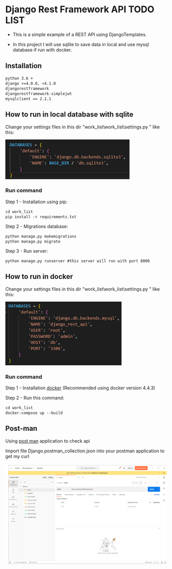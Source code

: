 # Django Rest Framework API TODO LIST

- This is a simple example of a REST API using DjangoTemplates.

- In this project I will use sqlite to save data in local and use mysql database if run with docker.

## Installation

    python 3.6 +
    django >=4.0.0, <4.1.0
    djangorestframework
    djangorestframework-simplejwt
    mysqlclient == 2.1.1

## How to run in local database with sqlite

Change your settings files in this dir "work_list\work_list\settings.py " like this:

![plot](./image/setting-datbase-sqlite.png)

### Run command
Step 1 - Installation using pip:
    
    cd work_list
    pip install -r requirements.txt

Step 2 - Migrations database:

    python manage.py makemigrations
    python manage.py migrate


Step 3 - Run server:

    python manage.py runserver #this server will run with port 8000

## How to run in docker

Change your settings files in this dir "work_list\work_list\settings.py " like this:

![plot](./image/setting-datbase-mysql-docker.png)

### Run command

Step 1 - Installation <a href="https://docs.docker.com/desktop/">docker</a> (Recommended using docker version 4.4.3)

Step 2 - Run this command:
    
    cd work_list
    docker-compose up --build

## Post-man

Using <a href='https://www.postman.com/'>post man</a> application to check api

Import file Django.postman_collection.json into your postman application to get my curl 

![plot](./image/postman.png)
